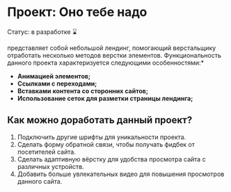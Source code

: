# Проект: Оно тебе надо
Статус: в разработке ⌛

представляет собой небольшой лендинг, помогающий верстальщику отработать несколько методов верстки элементов. Функциональность данного проекта характеризуется следующими особенностями:*
* **Анимацией элементов;**
* **Ссылками с переходами;**
* **Вставками контента со сторонних сайтов;**
* **Использование сеток для разметки страницы лендинга;**

## Как можно доработать данный проект?
1. Подключить другие шрифты для уникальности проекта.
2. Сделать форму обратной связи, чтобы получать фидбек от посетителей сайта.
3. Сделать адаптивную вёрстку для удобства просмотра сайта с различных устройств.
4. Добавить больше увлекательных видео для повышения просмотров данного сайта.
